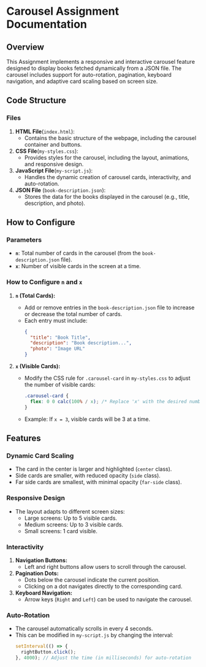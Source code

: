 # Carousel Assignment Documentation

## Overview
This Assignment implements a responsive and interactive carousel feature designed to display books fetched dynamically from a JSON file. The carousel includes support for auto-rotation, pagination, keyboard navigation, and adaptive card scaling based on screen size.

## Code Structure
### Files
1. **HTML File**(`index.html`): 
   - Contains the basic structure of the webpage, including the carousel container and buttons.
2. **CSS File**(`my-styles.css`): 
   - Provides styles for the carousel, including the layout, animations, and responsive design.
3. **JavaScript File**(`my-script.js`): 
   - Handles the dynamic creation of carousel cards, interactivity, and auto-rotation.
4. **JSON File** (`book-description.json`): 
   - Stores the data for the books displayed in the carousel (e.g., title, description, and photo).

## How to Configure
### Parameters
- **`n`**: Total number of cards in the carousel (from the `book-description.json` file).
- **`x`**: Number of visible cards in the screen at a time.

### How to Configure `n` and `x`
1. **`n` (Total Cards):**
   - Add or remove entries in the `book-description.json` file to increase or decrease the total number of cards.
   - Each entry must include:
     ```json
     {
       "title": "Book Title",
       "description": "Book description...",
       "photo": "Image URL"
     }
     ```

2. **`x` (Visible Cards):**
   - Modify the CSS rule for `.carousel-card` in `my-styles.css` to adjust the number of visible cards:
     ```css
     .carousel-card {
       flex: 0 0 calc(100% / x); /* Replace 'x' with the desired number of visible cards */
     }
     ```
   - Example: If `x = 3`, visible cards will be 3 at a time.
     
## Features
### Dynamic Card Scaling
- The card in the center is larger and highlighted (`center` class).
- Side cards are smaller, with reduced opacity (`side` class).
- Far side cards are smallest, with minimal opacity (`far-side` class).

### Responsive Design
- The layout adapts to different screen sizes:
  - Large screens: Up to 5 visible cards.
  - Medium screens: Up to 3 visible cards.
  - Small screens: 1 card visible.

### Interactivity
1. **Navigation Buttons:**
   - Left and right buttons allow users to scroll through the carousel.
2. **Pagination Dots:**
   - Dots below the carousel indicate the current position.
   - Clicking on a dot navigates directly to the corresponding card.
3. **Keyboard Navigation:**
   - Arrow keys (`Right` and `Left`) can be used to navigate the carousel.

### Auto-Rotation
- The carousel automatically scrolls in every 4 seconds.
- This can be modified in `my-script.js` by changing the interval:
  ```javascript
  setInterval(() => {
    rightButton.click();
  }, 4000); // Adjust the time (in milliseconds) for auto-rotation
  ```


